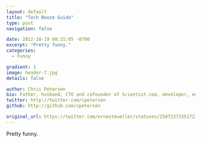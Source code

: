 ```yaml
---
layout: default
title: "Tech Booze Guide"
type: post
navigation: false

date: 2012-10-19 08:31:05 -0700
excerpt: "Pretty funny."
categories:
  - Funny

gradient: 1
image: header-7.jpg
details: false

author: Chris Petersen
bio: Father, husband, CTO and cofounder of Scientist.com, developer, entrepreneur and technologist.
twitter: http://twitter.com/cpetersen
github: http://github.com/cpetersen

original_url: https://twitter.com/ernestmueller/statuses/258723733517238273
---
```



Pretty funny.
